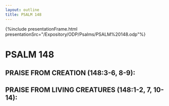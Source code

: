 ```yaml
---
layout: outline
title: PSALM 148
---
```

{%include presentationFrame.html presentationSrc="/Expository/ODP/Psalms/PSALM%20148.odp"%}

# PSALM 148 
## PRAISE FROM CREATION (148:3-6, 8-9): 
## PRAISE FROM LIVING CREATURES (148:1-2, 7, 10-14): 

